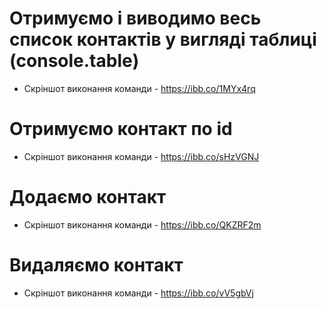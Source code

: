 # Отримуємо і виводимо весь список контактів у вигляді таблиці (console.table)

- Скріншот виконання команди - https://ibb.co/1MYx4rq

# Отримуємо контакт по id

- Скріншот виконання команди - https://ibb.co/sHzVGNJ

# Додаємо контакт

- Скріншот виконання команди - https://ibb.co/QKZRF2m

# Видаляємо контакт

- Скріншот виконання команди - https://ibb.co/vV5gbVj
